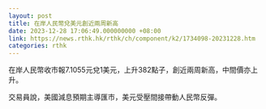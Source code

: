 ```yaml
---
layout: post
title: 在岸人民幣兌美元創近兩周新高
date: 2023-12-28 17:06:49.000000000 +08:00
link: https://news.rthk.hk/rthk/ch/component/k2/1734098-20231228.htm
categories: rthk
---
```


在岸人民幣收市報7.1055元兌1美元，上升382點子，創近兩周新高，中間價亦上升。

交易員說，美國減息預期主導匯市，美元受壓間接帶動人民幣反彈。
